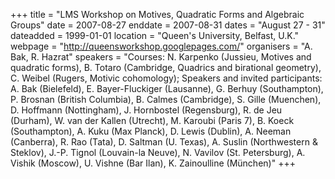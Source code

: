 +++
title = "LMS Workshop on Motives, Quadratic Forms and Algebraic Groups"
date = 2007-08-27
enddate = 2007-08-31
dates = "August 27 - 31"
dateadded = 1999-01-01
location = "Queen's University, Belfast, U.K."
webpage = "http://queensworkshop.googlepages.com/"
organisers = "A. Bak, R. Hazrat"
speakers = "Courses: N. Karpenko (Jussieu, Motives and quadratic forms), B. Totaro (Cambridge, Quadrics and birational geometry), C. Weibel (Rugers, Motivic cohomology); Speakers and invited participants: A. Bak (Bielefeld), E. Bayer-Fluckiger (Lausanne), G. Berhuy (Southampton), P. Brosnan (British Columbia), B. Calmes (Cambridge), S. Gille (Muenchen), D. Hoffmann (Nottingham), J. Hornbostel (Regensburg), R. de Jeu (Durham), W. van der Kallen (Utrecht), M. Karoubi (Paris 7), B. Koeck (Southampton), A. Kuku (Max Planck), D. Lewis (Dublin), A. Neeman (Canberra), R. Rao (Tata), D. Saltman (U. Texas), A. Suslin (Northwestern & Steklov), J.-P. Tignol (Louvain-la Neuve), N. Vavilov (St. Petersburg), A. Vishik (Moscow), U. Vishne (Bar Ilan), K. Zainoulline (München)"
+++
